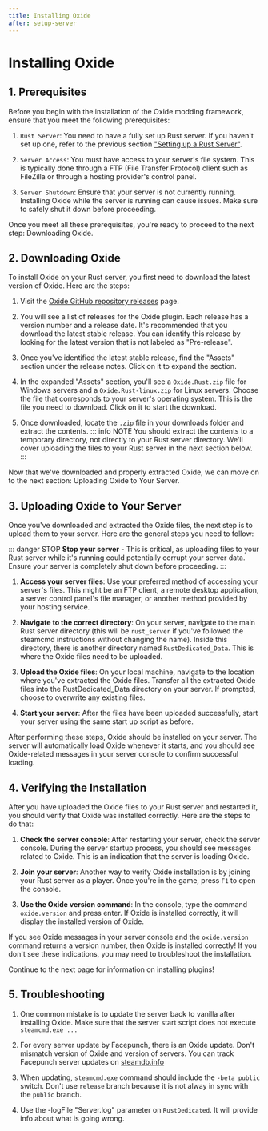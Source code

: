 ```yaml
---
title: Installing Oxide
after: setup-server
---
```


# Installing Oxide

## 1. Prerequisites

Before you begin with the installation of the Oxide modding framework, ensure that you meet the following prerequisites:

1. `Rust Server`: You need to have a fully set up Rust server. If you haven't set up one, refer to the previous section ["Setting up a Rust Server"](./setup-server).

2. `Server Access`: You must have access to your server's file system. This is typically done through a FTP (File Transfer Protocol) client such as FileZilla or through a hosting provider's control panel.

3. `Server Shutdown`: Ensure that your server is not currently running. Installing Oxide while the server is running can cause issues. Make sure to safely shut it down before proceeding.

Once you meet all these prerequisites, you're ready to proceed to the next step: Downloading Oxide.

## 2. Downloading Oxide

To install Oxide on your Rust server, you first need to download the latest version of Oxide. Here are the steps:

1. Visit the [Oxide GitHub repository releases](https://github.com/OxideMod/Oxide.Rust/releases) page.

2. You will see a list of releases for the Oxide plugin. Each release has a version number and a release date. It's recommended that you download the latest stable release. You can identify this release by looking for the latest version that is not labeled as "Pre-release".

3. Once you've identified the latest stable release, find the "Assets" section under the release notes. Click on it to expand the section.

4. In the expanded "Assets" section, you'll see a `Oxide.Rust.zip` file for Windows servers and a `Oxide.Rust-linux.zip` for Linux servers. Choose the file that corresponds to your server's operating system. This is the file you need to download. Click on it to start the download.

5. Once downloaded, locate the `.zip` file in your downloads folder and extract the contents.
   ::: info NOTE
   You should extract the contents to a temporary directory, not directly to your Rust server directory. We'll cover uploading the files to your Rust server in the next section below.
   :::

Now that we've downloaded and properly extracted Oxide, we can move on to the next section: Uploading Oxide to Your Server.

## 3. Uploading Oxide to Your Server

Once you've downloaded and extracted the Oxide files, the next step is to upload them to your server. Here are the general steps you need to follow:

::: danger STOP
**Stop your server** - This is critical, as uploading files to your Rust server while it's running could potentially corrupt your server data. Ensure your server is completely shut down before proceeding.
:::

1. **Access your server files**: Use your preferred method of accessing your server's files. This might be an FTP client, a remote desktop application, a server control panel's file manager, or another method provided by your hosting service.

2. **Navigate to the correct directory**: On your server, navigate to the main Rust server directory (this will be `rust_server` if you've followed the steamcmd instructions without changing the name). Inside this directory, there is another directory named `RustDedicated_Data`. This is where the Oxide files need to be uploaded.

3. **Upload the Oxide files**: On your local machine, navigate to the location where you've extracted the Oxide files. Transfer all the extracted Oxide files into the RustDedicated_Data directory on your server. If prompted, choose to overwrite any existing files.

4. **Start your server**: After the files have been uploaded successfully, start your server using the same start up script as before.

After performing these steps, Oxide should be installed on your server. The server will automatically load Oxide whenever it starts, and you should see Oxide-related messages in your server console to confirm successful loading.

## 4. Verifying the Installation

After you have uploaded the Oxide files to your Rust server and restarted it, you should verify that Oxide was installed correctly. Here are the steps to do that:

1. **Check the server console**: After restarting your server, check the server console. During the server startup process, you should see messages related to Oxide. This is an indication that the server is loading Oxide.

2. **Join your server**: Another way to verify Oxide installation is by joining your Rust server as a player. Once you're in the game, press `F1` to open the console.

3. **Use the Oxide version command**: In the console, type the command `oxide.version` and press enter. If Oxide is installed correctly, it will display the installed version of Oxide.

If you see Oxide messages in your server console and the `oxide.version` command returns a version number, then Oxide is installed correctly! If you don't see these indications, you may need to troubleshoot the installation.

Continue to the next page for information on installing plugins!

## 5. Troubleshooting

1. One common mistake is to update the server back to vanilla after installing Oxide. Make sure that the server start script does not execute `steamcmd.exe ...`

2. For every server update by Facepunch, there is an Oxide update. Don't mismatch version of Oxide and version of servers. You can track Facepunch server updates on [steamdb.info](https://steamdb.info/app/258550/depots/)

3. When updating, `steamcmd.exe` command should include the `-beta public` switch. Don't use `release` branch because it is not alway in sync with the `public` branch.

4. Use the -logFile "Server.log" parameter on `RustDedicated`. It will provide info about what is going wrong.
